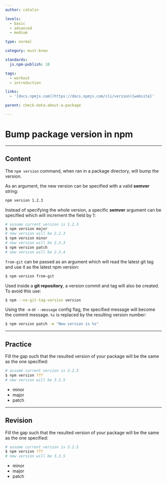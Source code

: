 ```yaml
---
author: catalin

levels:
  - basic
  - advanced
  - medium

type: normal

category: must-know

standards:
  js.npm-publish: 10

tags:
  - workout
  - introduction

links:
  - '[docs.npmjs.com](https://docs.npmjs.com/cli/version){website}'

parent: check-data-about-a-package

---
```

# Bump package version in npm

---
## Content

The `npm version` command, when ran in a package directory, will bump the version.

As an argument, the new version can be specified with a valid **semver** string:
```bash
npm version 1.2.3
```
Instead of specifying the whole version, a specific **semver** argument can be specified which will increment the field by 1:
```bash
# assume current version is 1.2.3
$ npm version major
# new version will be 2.2.3
$ npm version minor
# new version will be 2.3.3
$ npm version patch
# new version will be 2.3.4

```

`from-git` can be passed as an argument which will read the latest git tag and use it as the latest npm version:
```bash
$ npm version from-git
```
Used inside a **git repository**, a version commit and tag will also be created. To avoid this use:
```bash
$ npm --no-git-tag-version version
```

Using the `-m` or `--message` config flag, the specified message will become the commit message. `%s` is replaced by the resulting version number:
```bash
$ npm version patch -m "New version is %s"
```

---
## Practice

Fill the gap such that the resulted version of your package will be the same as the one specified:
```bash
# assume current version is 3.2.5
$ npm version ???
# new version will be 3.3.5
```


* minor
* major
* patch

---
## Revision

Fill the gap such that the resulted version of your package will be the same as the one specified:
```bash
# assume current version is 3.2.5
$ npm version ???
# new version will be 3.3.5
```


* minor
* major
* patch
